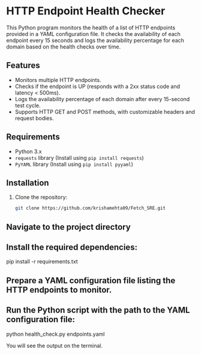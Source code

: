 # HTTP Endpoint Health Checker

This Python program monitors the health of a list of HTTP endpoints provided in a YAML configuration file. It checks the availability of each endpoint every 15 seconds and logs the availability percentage for each domain based on the health checks over time.

## Features

- Monitors multiple HTTP endpoints.
- Checks if the endpoint is UP (responds with a 2xx status code and latency < 500ms).
- Logs the availability percentage of each domain after every 15-second test cycle.
- Supports HTTP GET and POST methods, with customizable headers and request bodies.

## Requirements

- Python 3.x
- `requests` library (Install using `pip install requests`)
- `PyYAML` library (Install using `pip install pyyaml`)

## Installation

1. Clone the repository:
   ```bash
   git clone https://github.com/krishamehta09/Fetch_SRE.git

## Navigate to the project directory

## Install the required dependencies:
pip install -r requirements.txt

## Prepare a YAML configuration file listing the HTTP endpoints to monitor.

## Run the Python script with the path to the YAML configuration file:
python health_check.py endpoints.yaml

You will see the output on the terminal.

